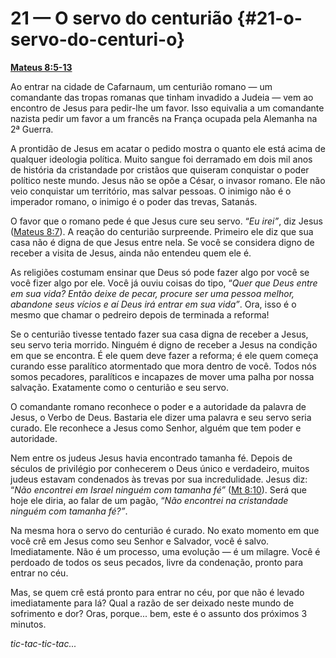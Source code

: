 # 21 — O servo do centurião {#21-o-servo-do-centuri-o}

[**Mateus 8:5-13**](http://bibliaonline.com.br/acf/mt/8/5-13)

Ao entrar na cidade de Cafarnaum, um centurião romano — um comandante das tropas romanas que tinham invadido a Judeia — vem ao encontro de Jesus para pedir-lhe um favor. Isso equivalia a um comandante nazista pedir um favor a um francês na França ocupada pela Alemanha na 2ª Guerra.

A prontidão de Jesus em acatar o pedido mostra o quanto ele está acima de qualquer ideologia política. Muito sangue foi derramado em dois mil anos de história da cristandade por cristãos que quiseram conquistar o poder político neste mundo. Jesus não se opõe a César, o invasor romano. Ele não veio conquistar um território, mas salvar pessoas. O inimigo não é o imperador romano, o inimigo é o poder das trevas, Satanás.

O favor que o romano pede é que Jesus cure seu servo. “_Eu irei”_, diz Jesus ([Mateus 8:7](http://bibliaonline.com.br/acf/mt/8/7)). A reação do centurião surpreende. Primeiro ele diz que sua casa não é digna de que Jesus entre nela. Se você se considera digno de receber a visita de Jesus, ainda não entendeu quem ele é.

As religiões costumam ensinar que Deus só pode fazer algo por você se você fizer algo por ele. Você já ouviu coisas do tipo, “_Quer que Deus entre em sua vida? Então deixe de pecar, procure ser uma pessoa melhor, abandone seus vícios e aí Deus irá entrar em sua vida”_. Ora, isso é o mesmo que chamar o pedreiro depois de terminada a reforma!

Se o centurião tivesse tentado fazer sua casa digna de receber a Jesus, seu servo teria morrido. Ninguém é digno de receber a Jesus na condição em que se encontra. É ele quem deve fazer a reforma; é ele quem começa curando esse paralítico atormentado que mora dentro de você. Todos nós somos pecadores, paralíticos e incapazes de mover uma palha por nossa salvação. Exatamente como o centurião e seu servo.

O comandante romano reconhece o poder e a autoridade da palavra de Jesus, o Verbo de Deus. Bastaria ele dizer uma palavra e seu servo seria curado. Ele reconhece a Jesus como Senhor, alguém que tem poder e autoridade.

Nem entre os judeus Jesus havia encontrado tamanha fé. Depois de séculos de privilégio por conhecerem o Deus único e verdadeiro, muitos judeus estavam condenados às trevas por sua incredulidade. Jesus diz: “_Não encontrei em Israel ninguém com tamanha fé”_ ([Mt 8:10](http://bibliaonline.com.br/acf/mt/8/10)). Será que hoje ele diria, ao falar de um pagão, “_Não encontrei na cristandade ninguém com tamanha fé?”_.

Na mesma hora o servo do centurião é curado. No exato momento em que você crê em Jesus como seu Senhor e Salvador, você é salvo. Imediatamente. Não é um processo, uma evolução — é um milagre. Você é perdoado de todos os seus pecados, livre da condenação, pronto para entrar no céu.

Mas, se quem crê está pronto para entrar no céu, por que não é levado imediatamente para lá? Qual a razão de ser deixado neste mundo de sofrimento e dor? Oras, porque... bem, este é o assunto dos próximos 3 minutos.

_tic-tac-tic-tac..._